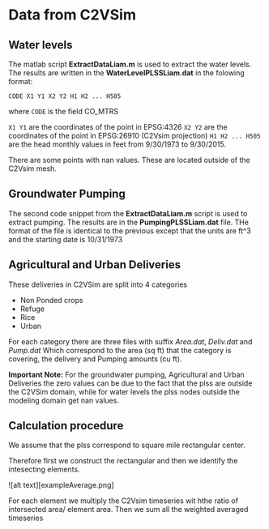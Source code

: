 Data from C2VSim
===============

Water levels
-----------

The matlab script **ExtractDataLiam.m** is used to extract the water levels.
The results are written in the **WaterLevelPLSSLiam.dat** in the folowing format:
```
CODE X1 Y1 X2 Y2 H1 H2 ... H505
```
where ```CODE``` is the field CO_MTRS

```X1 Y1``` are the coordinates of the point in EPSG:4326 
```X2 Y2``` are the coordinates of the point in EPSG:26910 (C2Vsim projection)
```H1 H2 ... H505``` are the head monthly values in feet from 9/30/1973 to 9/30/2015.

There are some points with nan values. These are located outside of the C2Vsim mesh.

Groundwater Pumping
-------
The second code snippet from the  **ExtractDataLiam.m** script is used to extract pumping.
The results are in the **PumpingPLSSLiam.dat** file. THe format of the file is identical to the previous except that the units are ft^3 and the starting date is 10/31/1973 

Agricultural and Urban Deliveries
--------------------
These deliveries in C2VSim are split into 4 categories
 - Non Ponded crops
 - Refuge
 - Rice
 - Urban

 For each category there are three files with suffix _Area.dat_, _Deliv.dat_ and _Pump.dat_ Which correspond to the area (sq ft) that the category is covering, the delivery and Pumping amounts (cu ft). 

**Important Note:**
For the groundwater pumping, Agricultural and Urban Deliveries the zero values can be due to the fact that the plss are outside the C2VSim domain, while for water levels the plss nodes outside the modeling domain get nan values.

Calculation procedure
----
We assume that the plss correspond to square mile rectangular center.

Therefore first we construct the rectangular and then we identify the intesecting elements.

![alt text][exampleAverage.png]

For each element we multiply the C2Vsim timeseries wit hthe ratio of intersected area/ element area. Then we sum all the weighted averaged timeseries

